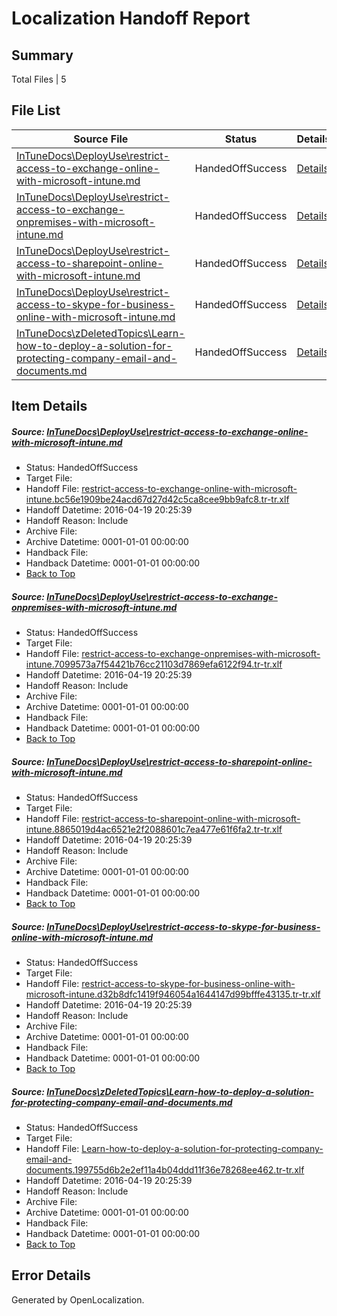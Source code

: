 # <a name='report-top'></a> Localization Handoff Report

## Summary
 Total Files | 5

## File List
 Source File | Status | Details 
 ----------- | ------ | ------- 
 [InTuneDocs\DeployUse\restrict-access-to-exchange-online-with-microsoft-intune.md](https://github.com/Microsoft/IntuneDocs-pr/blob/8f79b5f161b49eed35594195d40dae560a22f2cb/InTuneDocs/DeployUse/restrict-access-to-exchange-online-with-microsoft-intune.md) | HandedOffSuccess | [Details](#632311501388ee39b7a39a76e4cb3ecb9f385438271)
 [InTuneDocs\DeployUse\restrict-access-to-exchange-onpremises-with-microsoft-intune.md](https://github.com/Microsoft/IntuneDocs-pr/blob/8f79b5f161b49eed35594195d40dae560a22f2cb/InTuneDocs/DeployUse/restrict-access-to-exchange-onpremises-with-microsoft-intune.md) | HandedOffSuccess | [Details](#0cd767392b923777a434e75d86febe86820a909d272)
 [InTuneDocs\DeployUse\restrict-access-to-sharepoint-online-with-microsoft-intune.md](https://github.com/Microsoft/IntuneDocs-pr/blob/8f79b5f161b49eed35594195d40dae560a22f2cb/InTuneDocs/DeployUse/restrict-access-to-sharepoint-online-with-microsoft-intune.md) | HandedOffSuccess | [Details](#a2ab8c88843bf39e57ef0ab6b793b443be266883273)
 [InTuneDocs\DeployUse\restrict-access-to-skype-for-business-online-with-microsoft-intune.md](https://github.com/Microsoft/IntuneDocs-pr/blob/8f79b5f161b49eed35594195d40dae560a22f2cb/InTuneDocs/DeployUse/restrict-access-to-skype-for-business-online-with-microsoft-intune.md) | HandedOffSuccess | [Details](#11b8188b7350578696bac907747c72580cfc750c274)
 [InTuneDocs\zDeletedTopics\Learn-how-to-deploy-a-solution-for-protecting-company-email-and-documents.md](https://github.com/Microsoft/IntuneDocs-pr/blob/8f79b5f161b49eed35594195d40dae560a22f2cb/InTuneDocs/zDeletedTopics/Learn-how-to-deploy-a-solution-for-protecting-company-email-and-documents.md) | HandedOffSuccess | [Details](#cd5f0911b0f73f7c71d22a1a5c2e9538e7eba46b1455)

## Item Details
##### <a name='632311501388ee39b7a39a76e4cb3ecb9f385438271'></a> Source: [InTuneDocs\DeployUse\restrict-access-to-exchange-online-with-microsoft-intune.md](https://github.com/Microsoft/IntuneDocs-pr/blob/8f79b5f161b49eed35594195d40dae560a22f2cb/InTuneDocs/DeployUse/restrict-access-to-exchange-online-with-microsoft-intune.md)
* Status: HandedOffSuccess
* Target File: 
* Handoff File: [restrict-access-to-exchange-online-with-microsoft-intune.bc56e1909be24acd67d27d42c5ca8cee9bb9afc8.tr-tr.xlf](https://github.com/Microsoft/EM.handoff/blob/79596092f24c974da7e782278bb80693776de5a3/ol-handoff/Microsoft/IntuneDocs-pr.tr-tr/master/restrict-access-to-exchange-online-with-microsoft-intune.bc56e1909be24acd67d27d42c5ca8cee9bb9afc8.tr-tr.xlf)
* Handoff Datetime: 2016-04-19 20:25:39
* Handoff Reason: Include
* Archive File: 
* Archive Datetime: 0001-01-01 00:00:00
* Handback File: 
* Handback Datetime: 0001-01-01 00:00:00
* [Back to Top](#report-top)

##### <a name='0cd767392b923777a434e75d86febe86820a909d272'></a> Source: [InTuneDocs\DeployUse\restrict-access-to-exchange-onpremises-with-microsoft-intune.md](https://github.com/Microsoft/IntuneDocs-pr/blob/8f79b5f161b49eed35594195d40dae560a22f2cb/InTuneDocs/DeployUse/restrict-access-to-exchange-onpremises-with-microsoft-intune.md)
* Status: HandedOffSuccess
* Target File: 
* Handoff File: [restrict-access-to-exchange-onpremises-with-microsoft-intune.7099573a7f54421b76cc21103d7869efa6122f94.tr-tr.xlf](https://github.com/Microsoft/EM.handoff/blob/79596092f24c974da7e782278bb80693776de5a3/ol-handoff/Microsoft/IntuneDocs-pr.tr-tr/master/restrict-access-to-exchange-onpremises-with-microsoft-intune.7099573a7f54421b76cc21103d7869efa6122f94.tr-tr.xlf)
* Handoff Datetime: 2016-04-19 20:25:39
* Handoff Reason: Include
* Archive File: 
* Archive Datetime: 0001-01-01 00:00:00
* Handback File: 
* Handback Datetime: 0001-01-01 00:00:00
* [Back to Top](#report-top)

##### <a name='a2ab8c88843bf39e57ef0ab6b793b443be266883273'></a> Source: [InTuneDocs\DeployUse\restrict-access-to-sharepoint-online-with-microsoft-intune.md](https://github.com/Microsoft/IntuneDocs-pr/blob/8f79b5f161b49eed35594195d40dae560a22f2cb/InTuneDocs/DeployUse/restrict-access-to-sharepoint-online-with-microsoft-intune.md)
* Status: HandedOffSuccess
* Target File: 
* Handoff File: [restrict-access-to-sharepoint-online-with-microsoft-intune.8865019d4ac6521e2f2088601c7ea477e61f6fa2.tr-tr.xlf](https://github.com/Microsoft/EM.handoff/blob/79596092f24c974da7e782278bb80693776de5a3/ol-handoff/Microsoft/IntuneDocs-pr.tr-tr/master/restrict-access-to-sharepoint-online-with-microsoft-intune.8865019d4ac6521e2f2088601c7ea477e61f6fa2.tr-tr.xlf)
* Handoff Datetime: 2016-04-19 20:25:39
* Handoff Reason: Include
* Archive File: 
* Archive Datetime: 0001-01-01 00:00:00
* Handback File: 
* Handback Datetime: 0001-01-01 00:00:00
* [Back to Top](#report-top)

##### <a name='11b8188b7350578696bac907747c72580cfc750c274'></a> Source: [InTuneDocs\DeployUse\restrict-access-to-skype-for-business-online-with-microsoft-intune.md](https://github.com/Microsoft/IntuneDocs-pr/blob/8f79b5f161b49eed35594195d40dae560a22f2cb/InTuneDocs/DeployUse/restrict-access-to-skype-for-business-online-with-microsoft-intune.md)
* Status: HandedOffSuccess
* Target File: 
* Handoff File: [restrict-access-to-skype-for-business-online-with-microsoft-intune.d32b8dfc1419f946054a1644147d99bfffe43135.tr-tr.xlf](https://github.com/Microsoft/EM.handoff/blob/79596092f24c974da7e782278bb80693776de5a3/ol-handoff/Microsoft/IntuneDocs-pr.tr-tr/master/restrict-access-to-skype-for-business-online-with-microsoft-intune.d32b8dfc1419f946054a1644147d99bfffe43135.tr-tr.xlf)
* Handoff Datetime: 2016-04-19 20:25:39
* Handoff Reason: Include
* Archive File: 
* Archive Datetime: 0001-01-01 00:00:00
* Handback File: 
* Handback Datetime: 0001-01-01 00:00:00
* [Back to Top](#report-top)

##### <a name='cd5f0911b0f73f7c71d22a1a5c2e9538e7eba46b1455'></a> Source: [InTuneDocs\zDeletedTopics\Learn-how-to-deploy-a-solution-for-protecting-company-email-and-documents.md](https://github.com/Microsoft/IntuneDocs-pr/blob/8f79b5f161b49eed35594195d40dae560a22f2cb/InTuneDocs/zDeletedTopics/Learn-how-to-deploy-a-solution-for-protecting-company-email-and-documents.md)
* Status: HandedOffSuccess
* Target File: 
* Handoff File: [Learn-how-to-deploy-a-solution-for-protecting-company-email-and-documents.199755d6b2e2ef11a4b04ddd11f36e78268ee462.tr-tr.xlf](https://github.com/Microsoft/EM.handoff/blob/79596092f24c974da7e782278bb80693776de5a3/ol-handoff/Microsoft/IntuneDocs-pr.tr-tr/master/Learn-how-to-deploy-a-solution-for-protecting-company-email-and-documents.199755d6b2e2ef11a4b04ddd11f36e78268ee462.tr-tr.xlf)
* Handoff Datetime: 2016-04-19 20:25:39
* Handoff Reason: Include
* Archive File: 
* Archive Datetime: 0001-01-01 00:00:00
* Handback File: 
* Handback Datetime: 0001-01-01 00:00:00
* [Back to Top](#report-top)


## Error Details

Generated by OpenLocalization.
